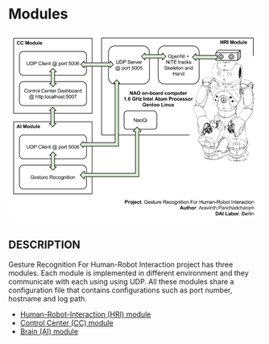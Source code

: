 Modules
==================================================================
![Architecture](../document/diagram/hri-architecture.png "Architecture")


DESCRIPTION
--------------------------------------
Gesture Recognition For Human-Robot Interaction project has three modules.
Each module is implemented in different environment and they communicate with each using using UDP.
All these modules share a configuration file that contains configurations such as port number, hostname and log path.

- [Human-Robot-Interaction (HRI) module](human-robot-interaction/README.md)
- [Control Center (CC) module](control-center/README.md)
- [Brain (AI) module](brain/README.md)



